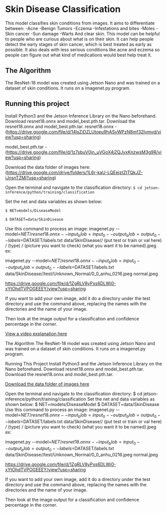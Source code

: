 # Skin Disease Classification

 This model classifies skin conditions from images. It aims to differentiate between:
-Acne
-Benign Tumors
-Eczema
-Infestations and bites
-Moles
-Skin cancer
-Sun damage
-Warts
And clear skin. This model can be helpful to people who are curious about what is on their skin. It can help people detect the early stages of skin cancer, which is best treated as early as possible. It also deals with less serious conditions like acne and eczema so people can figure out what kind of medications would best help treat it.

## The Algorithm

The ResNet-18 model was created using Jetson Nano and was trained on a dataset of skin conditions. It runs on a imagenet.py program.

## Running this project

Install Python3 and the Jetson Inference Library on the Nano beforehand. Download resnet18.onnx and model_best.pth.tar. 
Download the resnet18.onnx and model_best.pth.tar. 
resnet18.onnx - (https://drive.google.com/file/d/14lsZiDZLUtoeu9hASyWPzN8mf32Ivmvd/view?usp=sharing)

model_best.pth.tar - (https://drive.google.com/file/d/1z7sbuV0in_uVGoX4jZQJyxKnzwsM3g9R/view?usp=sharing)

Download the data folder of images here: (https://drive.google.com/drive/folders/1L6r-kaU-LQEejztZtTQkJZ-iJnsnTZMj?usp=sharing)

Open the terminal and navigate to the classification directory:
   `$ cd jetson-inference/python/training/classification`
   
Set the net and data variables as shown below:

   `$ NET=models/DiseaseModel`
   
   `$ DATASET=data/SkinDisease`
   
Use this command to process an image:
   imagenet.py --model=$NET/resnet18.onnx --input_blob=input_0 --output_blob=output_0 --labels=$DATASET/labels.txt data/SkinDisease// (put test or train or val here) / (type) / (picture you want to check) (what you want it to be named).jpeg
ex: 

imagenet.py --model=$NET/resnet18.onnx --input_blob=input_0 --output_blob=output_0 --labels=$DATASET/labels.txt data/SkinDisease//test/Unknown_Normal/0_0_anhu_0216.jpeg normal.jpeg

https://drive.google.com/file/d/1ZgRLV8yPxs6DLWi0-xYtOhdTVPOGEEEY/view?usp=sharing

If you want to add your own image, add it do a directory under the test directory and use the command above, replacing the names with the directories and the name of your image.

Then look at the image output for a classification and confidence percentage in the corner.

[View a video explanation here](https://drive.google.com/file/d/1ZgRLV8yPxs6DLWi0-xYtOhdTVPOGEEEY/view?usp=sharing)



The Algorithm
The ResNet-18 model was created using Jetson Nano and was trained on a dataset of skin conditions. It runs on a imagenet.py program.

Running This Project
Install Python3 and the Jetson Inference Library on the Nano beforehand. Download resnet18.onnx and model_best.pth.tar. 
Download the resnet18.onnx and model_best.pth.tar. 

[Download the data folder of images here](https://drive.google.com/drive/folders/1L6r-kaU-LQEejztZtTQkJZ-iJnsnTZMj?usp=sharing)

Open the terminal and navigate to the classification directory:
   $ cd jetson-inference/python/training/classification
Set the net and data variables as shown below:
   $ NET=models/DiseaseModel
   $ DATASET=data/SkinDisease
Use this command to process an image:
   imagenet.py --model=$NET/resnet18.onnx --input_blob=input_0 --output_blob=output_0 --labels=$DATASET/labels.txt data/SkinDisease// (put test or train or val here) / (type) / (picture you want to check) (what you want it to be named).jpeg
ex: 

imagenet.py --model=$NET/resnet18.onnx --input_blob=input_0 --output_blob=output_0 --labels=$DATASET/labels.txt data/SkinDisease//test/Unknown_Normal/0_0_anhu_0216.jpeg normal.jpeg

https://drive.google.com/file/d/1ZgRLV8yPxs6DLWi0-xYtOhdTVPOGEEEY/view?usp=sharing

If you want to add your own image, add it do a directory under the test directory and use the command above, replacing the names with the directories and the name of your image.

Then look at the image output for a classification and confidence percentage in the corner.
